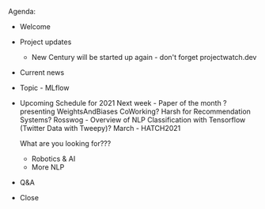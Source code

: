 Agenda:

- Welcome

- Project updates
  - New Century will be started up again - don't forget projectwatch.dev
  
- Current news

- Topic - MLflow

- Upcoming Schedule for 2021
   Next week - Paper of the month
   ? presenting WeightsAndBiases
   CoWorking?
   Harsh for Recommendation Systems?
   Rosswog - Overview of NLP Classification with Tensorflow (Twitter Data with Tweepy)?
   March - HATCH2021
   
   What are you looking for???
   - Robotics & AI
   - More NLP
   
- Q&A

- Close
